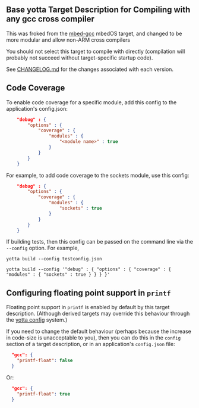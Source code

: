 ## Base yotta Target Description for Compiling with any gcc cross compiler

This was froked from the [mbed-gcc](http://github.com/ARMmbed/target-mbed-gcc)
mbedOS target, and changed to be more modular and allow non-ARM cross compilers

You should not select this target to compile with directly (compilation will
probably not succeed without target-specific startup code).

See [CHANGELOG.md](CHANGELOG.md) for the changes associated with
each version.

## Code Coverage
To enable code coverage for a specific module, add this config to the application's config.json:

```JSON
    "debug" : {
        "options" : {
            "coverage" : {
                "modules" : {
                    "<module name>" : true
                }
            }
        }
    }
```

For example, to add code coverage to the sockets module, use this config:

```JSON
    "debug" : {
        "options" : {
            "coverage" : {
                "modules" : {
                    "sockets" : true
                }
            }
        }
    }
```

If building tests, then this config can be passed on the command line via the ```--config``` option. For example,

```
yotta build --config testconfig.json
```

```
yotta build --config '"debug" : { "options" : { "coverage" : { "modules" : { "sockets" : true } } } }'
```

## Configuring floating point support in `printf`

Floating point support in `printf` is enabled by default by this target
description. (Although derived targets may override this behaviour through the
[yotta config](http://yottadocs.mbed.com/reference/config.html) system.)

If you need to change the default behaviour (perhaps because the increase in
code-size is unacceptable to you), then you can do this in the `config` section
of a target description, or in an application's `config.json` file:

```JSON
  "gcc": {
    "printf-float": false
  }
```

Or:

```JSON
  "gcc": {
    "printf-float": true
  }
```
